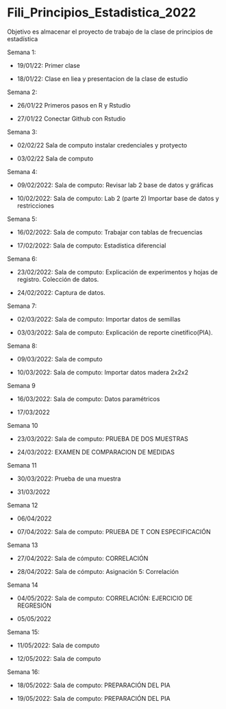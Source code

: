 # Fili_Principios_Estadistica_2022
Objetivo es almacenar el proyecto de trabajo de la clase de principios de estadística

Semana 1:

+ 19/01/22: Primer clase

+ 18/01/22: Clase en liea y presentacion de la clase de estudio

Semana 2:

+ 26/01/22 Primeros pasos en R y Rstudio

+ 27/01/22 Conectar Github con Rstudio

Semana 3:

+ 02/02/22 Sala de computo instalar credenciales y protyecto

+ 03/02/22  Sala de computo

Semana 4:

+ 09/02/2022: Sala de computo: Revisar lab 2 base de datos y gráficas

+ 10/02/2022: Sala de computo: Lab 2 (parte 2) Importar base de datos y restricciones

Semana 5:

+ 16/02/2022: Sala de computo: Trabajar con tablas de frecuencias

+ 17/02/2022: Sala de computo: Estadística diferencial

Semana 6:

+ 23/02/2022: Sala de computo: Explicación de experimentos y hojas de registro. Colección de datos.

+ 24/02/2022: Captura de datos.

Semana 7:

+ 02/03/2022: Sala de computo: Importar datos de semillas

+ 03/03/2022: Sala de computo: Explicación de reporte cinetífico(PIA).

Semana 8:

+ 09/03/2022: Sala de computo

+ 10/03/2022: Sala de computo: Importar datos madera 2x2x2

Semana 9

+ 16/03/2022: Sala de computo: Datos paramétricos

+ 17/03/2022

Semana 10

+ 23/03/2022: Sala de computo: PRUEBA DE DOS MUESTRAS

+ 24/03/2022: EXAMEN DE COMPARACION DE MEDIDAS

Semana 11

+ 30/03/2022: Prueba de una muestra

+ 31/03/2022

Semana 12
 
+ 06/04/2022

+ 07/04/2022: Sala de computo: PRUEBA DE T CON ESPECIFICACIÓN

Semana 13

+ 27/04/2022: Sala de cómputo: CORRELACIÓN

+ 28/04/2022: Sala de cómputo: Asignación 5: Correlación

Semana 14

+ 04/05/2022: Sala de computo: CORRELACIÓN: EJERCICIO DE REGRESIÓN

+ 05/05/2022

Semana 15:

+ 11/05/2022: Sala de computo

+ 12/05/2022: Sala de computo

Semana 16:

+ 18/05/2022: Sala de computo: PREPARACIÓN DEL PIA

+ 19/05/2022: Sala de computo: PREPARACIÓN DEL PIA

